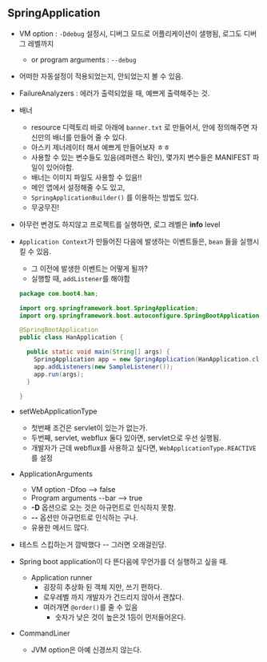 ## SpringApplication
- VM option : `-Ddebug` 설정시, 디버그 모드로 어플리케이션이 샐행됨, 로그도 디버그 레벨까지

  - or program arguments : `--debug`

- 어떠한 자동설정이 적용되었는지, 안되었는지 볼 수 있음.

- FailureAnalyzers : 에러가 출력되었을 때, 예쁘게 출력해주는 것.

- 배너
  - resource 디렉토리 바로 아래에 `banner.txt` 로 만들어서, 안에 정의해주면 자신만의 배너를 만들어 줄 수 있다.
  - 아스키 제너레이터 해서 예쁘게 만들어보자 ㅎㅎ
  - 사용할 수 있는 변수들도 있음(레퍼렌스 확인), 몇가지 변수들은 MANIFEST 파일이 있어야함.
  - 배너는 이미지 파일도 사용할 수 있음!!
  - 메인 앱에서 설정해줄 수도 있고,
  - `SpringApplicationBuilder()` 를 이용하는 방법도 있다.
  - 무궁무진!
  
- 아무런 변경도 하지않고 프로젝트를 실행하면, 로그 레벨은 **info** level

- `Application Context`가 만들어진 다음에 발생하는 이벤트들은, `bean` 들을 실행시킬 수 있음.

  - 그 이전에 발생한 이벤트는 어떻게 될까?
  - 실행할 때, `addListener`를 해야함

  ```java
  package com.boot4.han;
  
  import org.springframework.boot.SpringApplication;
  import org.springframework.boot.autoconfigure.SpringBootApplication;
  
  @SpringBootApplication
  public class HanApplication {
  
    public static void main(String[] args) {
      SpringApplication app = new SpringApplication(HanApplication.class);
      app.addListeners(new SampleListener());
      app.run(args);
    }
  
  }
  ```

- setWebApplicationType
  - 첫번째 조건은 servlet이 있는가 없는가.
  - 두번째, servlet, webflux 둘다 있아면, servlet으로 우선 실행됨.
  - 개발자가 근데 webflux를 사용하고 싶다면, `WebApplicationType.REACTIVE`를 설정
- ApplicationArguments
  - VM option -Dfoo --> false
  - Program arguments --bar --> true
  - **-D** 옵션으로 오는 것은 아규먼트로 인식하지 못함.
  - **--** 옵션만 아규먼트로 인식하는 구나.
  - 유용한 메서드 많다.
- 테스트 스킵하는거 깜박했다 -- 그러면 오래걸린당.
- Spring boot application이 다 뜬다음에 무언가를 더 실행하고 싶을 때.
  - Application runner
    - 굉장히 추상화 된 객체 지만, 쓰기 편하다.
    - 로우레벨 까지 개발자가 건드리지 않아서 괜찮다.
    - 여러개면 `@order()`를 줄 수 있음
      - 숫자가 낮은 것이 높은것 1등이 먼저들어온다.
- CommandLiner
  - JVM option은 아예 신경쓰지 않는다.

